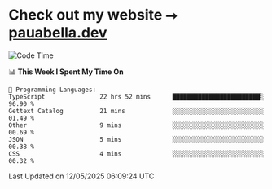 # Check out my website ⭢ [pauabella.dev](https://pauabella.dev)

<!--START_SECTION:waka-->
![Code Time](http://img.shields.io/badge/Code%20Time-4%2C412%20hrs%2020%20mins-blue)

📊 **This Week I Spent My Time On** 

```text
💬 Programming Languages: 
TypeScript               22 hrs 52 mins      ████████████████████████░   96.90 % 
Gettext Catalog          21 mins             ░░░░░░░░░░░░░░░░░░░░░░░░░   01.49 % 
Other                    9 mins              ░░░░░░░░░░░░░░░░░░░░░░░░░   00.69 % 
JSON                     5 mins              ░░░░░░░░░░░░░░░░░░░░░░░░░   00.38 % 
CSS                      4 mins              ░░░░░░░░░░░░░░░░░░░░░░░░░   00.32 % 
```


 Last Updated on 12/05/2025 06:09:24 UTC
<!--END_SECTION:waka-->
